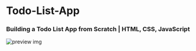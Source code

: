 # Todo-List-App
### Building a Todo List App from Scratch | HTML, CSS, JavaScript 

![preview img](/preview.png)
